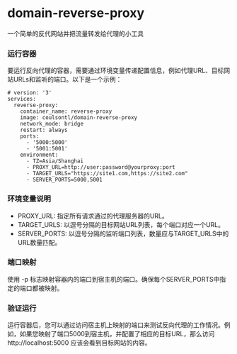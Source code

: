 # domain-reverse-proxy
一个简单的反代网站并把流量转发给代理的小工具

### 运行容器
要运行反向代理的容器，需要通过环境变量传递配置信息，例如代理URL、目标网站URLs和监听的端口。以下是一个示例：

```
# version: '3'
services:
  reverse-proxy:
    container_name: reverse-proxy
    image: coulsontl/domain-reverse-proxy
    network_mode: bridge
    restart: always
    ports:
      - '5000:5000'
      - '5001:5001'
    environment:
      - TZ=Asia/Shanghai
      - PROXY_URL=http://user:password@yourproxy:port
      - TARGET_URLS="https://site1.com,https://site2.com"
      - SERVER_PORTS=5000,5001
```

### 环境变量说明
* PROXY_URL: 指定所有请求通过的代理服务器的URL。
* TARGET_URLS: 以逗号分隔的目标网站URL列表，每个端口对应一个URL。
* SERVER_PORTS: 以逗号分隔的监听端口列表，数量应与TARGET_URLS中的URL数量匹配。

### 端口映射
使用 -p 标志映射容器内的端口到宿主机的端口。确保每个SERVER_PORTS中指定的端口都被映射。

### 验证运行
运行容器后，您可以通过访问宿主机上映射的端口来测试反向代理的工作情况。例如，如果您映射了端口5000到宿主机，并配置了相应的目标URL，那么访问 http://localhost:5000 应该会看到目标网站的内容。